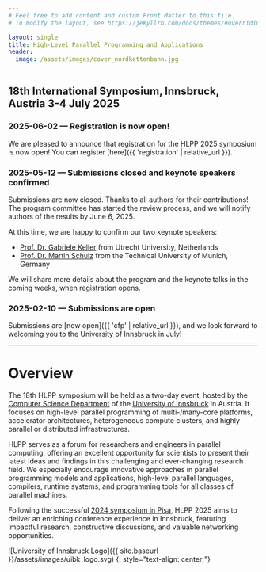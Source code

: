 ```yaml
---
# Feel free to add content and custom Front Matter to this file.
# To modify the layout, see https://jekyllrb.com/docs/themes/#overriding-theme-defaults

layout: single
title: High-Level Parallel Programming and Applications
header:
  image: /assets/images/cover_nordkettenbahn.jpg
---
```


## 18th International Symposium, Innsbruck, Austria 3-4 July 2025

### 2025-06-02 — Registration is now open!

We are pleased to announce that registration for the HLPP 2025 symposium is now open!
You can register [here]({{ 'registration' | relative_url }}).

### 2025-05-12 — Submissions closed and keynote speakers confirmed

Submissions are now closed. Thanks to all authors for their contributions! The program committee has started the review process, and we will notify authors of the results by June 6, 2025.

At this time, we are happy to confirm our two keynote speakers:
 * [Prof. Dr. Gabriele Keller](https://www.uu.nl/staff/GKKeller) from Utrecht University, Netherlands
 * [Prof. Dr. Martin Schulz](https://www.professoren.tum.de/en/schulz-martin) from the Technical University of Munich, Germany

We will share more details about the program and the keynote talks in the coming weeks, when registration opens.

### 2025-02-10 — Submissions are open

Submissions are [now open]({{ 'cfp' | relative_url }}), and we look forward to welcoming you to the University of Innsbruck in July!

---

# Overview

The 18th HLPP symposium will be held as a two-day event, hosted by the [Computer Science Department](https://www.uibk.ac.at/informatik) of the [University of Innsbruck](https://www.uibk.ac.at) in Austria. It focuses on high-level parallel programming of multi-/many-core platforms, accelerator architectures, heterogeneous compute clusters, and highly parallel or distributed infrastructures.

HLPP serves as a forum for researchers and engineers in parallel computing, offering an excellent opportunity for scientists to present their latest ideas and findings in this challenging and ever-changing research field. We especially encourage innovative approaches in parallel programming models and applications, high-level parallel languages, compilers, runtime systems, and programming tools for all classes of parallel machines.

Following the successful [2024 symposium in Pisa](https://hlpp2024.di.unipi.it/), HLPP 2025 aims to deliver an enriching conference experience in Innsbruck, featuring impactful research, constructive discussions, and valuable networking opportunities.

![University of Innsbruck Logo]({{ site.baseurl }}/assets/images/uibk_logo.svg)
{: style="text-align: center;"}

